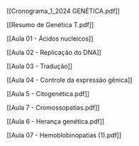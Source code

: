 [[Cronograma_1_2024 GENÉTICA.pdf]]

[[Resumo de Genética T.pdf]]

[[Aula 01 - Ácidos nucleicos]]

[[Aula 02 - Replicação do DNA]]

[[Aula 03 - Tradução]]

[[Aula 04 - Controle da expressão gênica]]

[[Aula 5 - Citogenética.pdf]]

[[Aula 7 - Cromossopatias.pdf]]

[[Aula 6 - Herança genética.pdf]]

[[Aula 07 - Hemoblobinopatias (1).pdf]]


